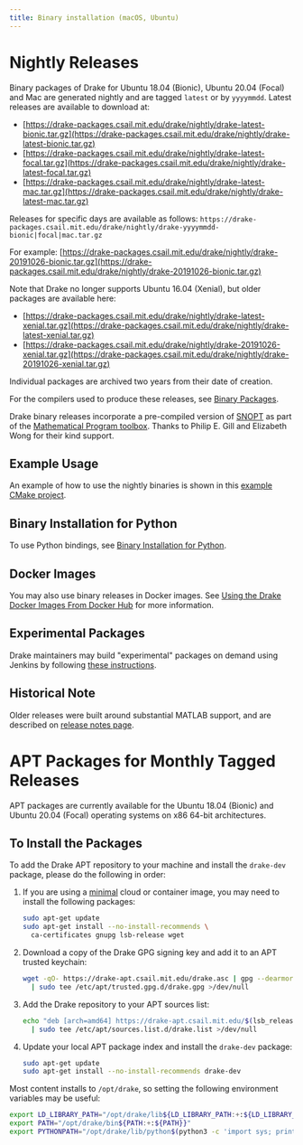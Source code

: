 ```yaml
---
title: Binary installation (macOS, Ubuntu)
---
```


# Nightly Releases

Binary packages of Drake for Ubuntu 18.04 (Bionic), Ubuntu 20.04 (Focal) and
Mac are generated nightly and are tagged ``latest`` or by ``yyyymmdd``. Latest
releases are available to download at:

* [https://drake-packages.csail.mit.edu/drake/nightly/drake-latest-bionic.tar.gz](https://drake-packages.csail.mit.edu/drake/nightly/drake-latest-bionic.tar.gz)
* [https://drake-packages.csail.mit.edu/drake/nightly/drake-latest-focal.tar.gz](https://drake-packages.csail.mit.edu/drake/nightly/drake-latest-focal.tar.gz)
* [https://drake-packages.csail.mit.edu/drake/nightly/drake-latest-mac.tar.gz](https://drake-packages.csail.mit.edu/drake/nightly/drake-latest-mac.tar.gz)

Releases for specific days are available as follows:
`https://drake-packages.csail.mit.edu/drake/nightly/drake-yyyymmdd-bionic|focal|mac.tar.gz`

For example: [https://drake-packages.csail.mit.edu/drake/nightly/drake-20191026-bionic.tar.gz](https://drake-packages.csail.mit.edu/drake/nightly/drake-20191026-bionic.tar.gz)


Note that Drake no longer supports Ubuntu 16.04 (Xenial), but older packages are available here:

* [https://drake-packages.csail.mit.edu/drake/nightly/drake-latest-xenial.tar.gz](https://drake-packages.csail.mit.edu/drake/nightly/drake-latest-xenial.tar.gz)
* [https://drake-packages.csail.mit.edu/drake/nightly/drake-20191026-xenial.tar.gz](https://drake-packages.csail.mit.edu/drake/nightly/drake-20191026-xenial.tar.gz)

Individual packages are archived two years from their date of creation.

For the compilers used to produce these releases, see
[Binary Packages](/developers.html#binary-packages).

Drake binary releases incorporate a pre-compiled version of
[SNOPT](https://ccom.ucsd.edu/~optimizers/solvers/snopt/) as part of the
[Mathematical Program toolbox](https://drake.mit.edu/doxygen_cxx/group__solvers.html).
Thanks to Philip E. Gill and Elizabeth Wong for their kind support.


## Example Usage

An example of how to use the nightly binaries is shown in this
[example CMake project](https://github.com/RobotLocomotion/drake-external-examples/tree/main/drake_cmake_installed).

## Binary Installation for Python

To use Python bindings, see [Binary Installation for Python](/python_bindings.html#installation).

## Docker Images

You may also use binary releases in Docker images. See
[Using the Drake Docker Images From Docker Hub](/docker.html)
for more information.

## Experimental Packages

Drake maintainers may build "experimental" packages on demand using Jenkins by
following [these instructions](/jenkins.html#building-binary-packages-on-demand).

## Historical Note

Older releases were built around substantial MATLAB support, and are
described on [release notes page](/release_notes/older_releases.html).

# APT Packages for Monthly Tagged Releases

APT packages are currently available for the Ubuntu 18.04 (Bionic) and
Ubuntu 20.04 (Focal) operating systems on x86 64-bit architectures.

## To Install the Packages

To add the Drake APT repository to your machine and install the `drake-dev` package,
please do the following in order:

1. If you are using a [minimal](https://wiki.ubuntu.com/Minimal) cloud or
   container image, you may need to install the following packages:
   ```bash
   sudo apt-get update
   sudo apt-get install --no-install-recommends \
     ca-certificates gnupg lsb-release wget
   ```

2. Download a copy of the Drake GPG signing key and add it to an APT trusted keychain:
   ```bash
   wget -qO- https://drake-apt.csail.mit.edu/drake.asc | gpg --dearmor - \
     | sudo tee /etc/apt/trusted.gpg.d/drake.gpg >/dev/null
   ```

3. Add the Drake repository to your APT sources list:
   ```bash
   echo "deb [arch=amd64] https://drake-apt.csail.mit.edu/$(lsb_release -cs) $(lsb_release -cs) main" \
     | sudo tee /etc/apt/sources.list.d/drake.list >/dev/null
   ```

4. Update your local APT package index and install the `drake-dev` package:
   ```bash
   sudo apt-get update
   sudo apt-get install --no-install-recommends drake-dev
   ```

Most content installs to `/opt/drake`, so setting the following environment
variables may be useful:
  ```bash
  export LD_LIBRARY_PATH="/opt/drake/lib${LD_LIBRARY_PATH:+:${LD_LIBRARY_PATH}}"
  export PATH="/opt/drake/bin${PATH:+:${PATH}}"
  export PYTHONPATH="/opt/drake/lib/python$(python3 -c 'import sys; print("{0}.{1}".format(*sys.version_info))')/site-packages${PYTHONPATH:+:${PYTHONPATH}}"
  ```
